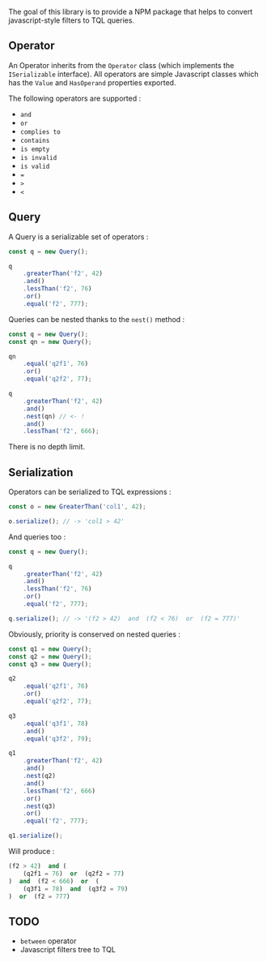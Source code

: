 The goal of this library is to provide a NPM package that helps to convert javascript-style filters to TQL queries.



Operator
----------

An Operator inherits from the `Operator` class (which implements the `ISerializable` interface).
All operators are simple Javascript classes which has the `Value` and `HasOperand` properties exported.

The following operators are supported :

- `and`
- `or`
- `complies to`
- `contains`
- `is empty`
- `is invalid`
- `is valid`
- `=`
- `>`
- `<`


Query
-------

A Query is a serializable set of operators :

```javascript
const q = new Query();

q
	.greaterThan('f2', 42)
	.and()
	.lessThan('f2', 76)
	.or()
	.equal('f2', 777);

```


Queries can be nested thanks to the `nest()` method :

```javascript
const q = new Query();
const qn = new Query();

qn
	.equal('q2f1', 76)
	.or()
	.equal('q2f2', 77);

q
	.greaterThan('f2', 42)
	.and()
	.nest(qn) // <- !
	.and()
	.lessThan('f2', 666);
```

There is no depth limit.


Serialization
---------------

Operators can be serialized to TQL expressions :

```javascript
const o = new GreaterThan('col1', 42);

o.serialize(); // -> 'col1 > 42'
```

And queries too :

```javascript
const q = new Query();

q
	.greaterThan('f2', 42)
	.and()
	.lessThan('f2', 76)
	.or()
	.equal('f2', 777);

q.serialize(); // -> '(f2 > 42)  and  (f2 < 76)  or  (f2 = 777)'
```

Obviously, priority is conserved on nested queries :

```javascript
const q1 = new Query();
const q2 = new Query();
const q3 = new Query();

q2
	.equal('q2f1', 76)
	.or()
	.equal('q2f2', 77);

q3
	.equal('q3f1', 78)
	.and()
	.equal('q3f2', 79);

q1
	.greaterThan('f2', 42)
	.and()
	.nest(q2)
	.and()
	.lessThan('f2', 666)
	.or()
	.nest(q3)
	.or()
	.equal('f2', 777);

q1.serialize();
```

Will produce :

```sql
(f2 > 42)  and (
	(q2f1 = 76)  or  (q2f2 = 77)
)  and  (f2 < 666)  or  (
	(q3f1 = 78)  and  (q3f2 = 79)
)  or  (f2 = 777)
```


TODO
-----

- `between` operator
- Javascript filters tree to TQL
